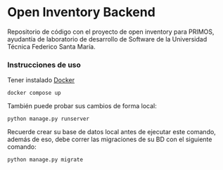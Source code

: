 # Open Inventory Backend

Repositorio de código con el proyecto de open inventory para PRIMOS, ayudantía de laboratorio de desarrollo de Software de la Universidad Técnica Federico Santa María.

### Instrucciones de uso

Tener instalado [Docker](https://www.docker.com/products/docker-desktop/)
```
docker compose up
```

También puede probar sus cambios de forma local:
```
python manage.py runserver
```
Recuerde crear su base de datos local antes de ejecutar este comando, además de eso, debe correr las migraciones de su BD con el siguiente comando:
```
python manage.py migrate
```